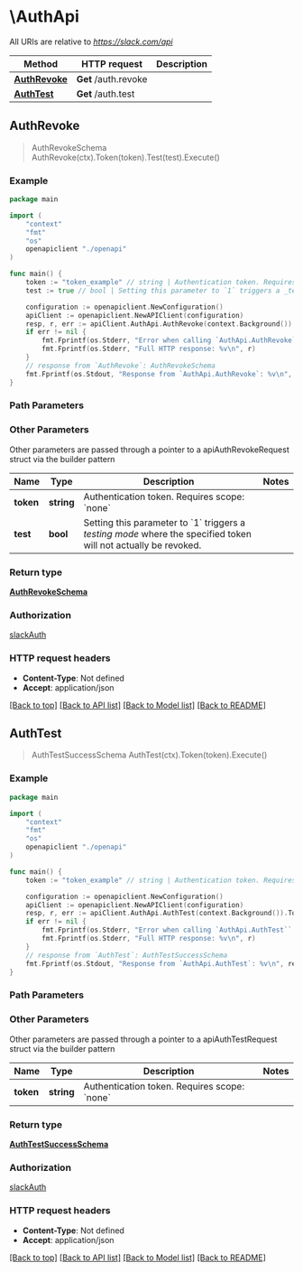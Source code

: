 # \AuthApi

All URIs are relative to *https://slack.com/api*

Method | HTTP request | Description
------------- | ------------- | -------------
[**AuthRevoke**](AuthApi.md#AuthRevoke) | **Get** /auth.revoke | 
[**AuthTest**](AuthApi.md#AuthTest) | **Get** /auth.test | 



## AuthRevoke

> AuthRevokeSchema AuthRevoke(ctx).Token(token).Test(test).Execute()





### Example

```go
package main

import (
    "context"
    "fmt"
    "os"
    openapiclient "./openapi"
)

func main() {
    token := "token_example" // string | Authentication token. Requires scope: `none`
    test := true // bool | Setting this parameter to `1` triggers a _testing mode_ where the specified token will not actually be revoked. (optional)

    configuration := openapiclient.NewConfiguration()
    apiClient := openapiclient.NewAPIClient(configuration)
    resp, r, err := apiClient.AuthApi.AuthRevoke(context.Background()).Token(token).Test(test).Execute()
    if err != nil {
        fmt.Fprintf(os.Stderr, "Error when calling `AuthApi.AuthRevoke``: %v\n", err)
        fmt.Fprintf(os.Stderr, "Full HTTP response: %v\n", r)
    }
    // response from `AuthRevoke`: AuthRevokeSchema
    fmt.Fprintf(os.Stdout, "Response from `AuthApi.AuthRevoke`: %v\n", resp)
}
```

### Path Parameters



### Other Parameters

Other parameters are passed through a pointer to a apiAuthRevokeRequest struct via the builder pattern


Name | Type | Description  | Notes
------------- | ------------- | ------------- | -------------
 **token** | **string** | Authentication token. Requires scope: &#x60;none&#x60; | 
 **test** | **bool** | Setting this parameter to &#x60;1&#x60; triggers a _testing mode_ where the specified token will not actually be revoked. | 

### Return type

[**AuthRevokeSchema**](AuthRevokeSchema.md)

### Authorization

[slackAuth](../README.md#slackAuth)

### HTTP request headers

- **Content-Type**: Not defined
- **Accept**: application/json

[[Back to top]](#) [[Back to API list]](../README.md#documentation-for-api-endpoints)
[[Back to Model list]](../README.md#documentation-for-models)
[[Back to README]](../README.md)


## AuthTest

> AuthTestSuccessSchema AuthTest(ctx).Token(token).Execute()





### Example

```go
package main

import (
    "context"
    "fmt"
    "os"
    openapiclient "./openapi"
)

func main() {
    token := "token_example" // string | Authentication token. Requires scope: `none`

    configuration := openapiclient.NewConfiguration()
    apiClient := openapiclient.NewAPIClient(configuration)
    resp, r, err := apiClient.AuthApi.AuthTest(context.Background()).Token(token).Execute()
    if err != nil {
        fmt.Fprintf(os.Stderr, "Error when calling `AuthApi.AuthTest``: %v\n", err)
        fmt.Fprintf(os.Stderr, "Full HTTP response: %v\n", r)
    }
    // response from `AuthTest`: AuthTestSuccessSchema
    fmt.Fprintf(os.Stdout, "Response from `AuthApi.AuthTest`: %v\n", resp)
}
```

### Path Parameters



### Other Parameters

Other parameters are passed through a pointer to a apiAuthTestRequest struct via the builder pattern


Name | Type | Description  | Notes
------------- | ------------- | ------------- | -------------
 **token** | **string** | Authentication token. Requires scope: &#x60;none&#x60; | 

### Return type

[**AuthTestSuccessSchema**](AuthTestSuccessSchema.md)

### Authorization

[slackAuth](../README.md#slackAuth)

### HTTP request headers

- **Content-Type**: Not defined
- **Accept**: application/json

[[Back to top]](#) [[Back to API list]](../README.md#documentation-for-api-endpoints)
[[Back to Model list]](../README.md#documentation-for-models)
[[Back to README]](../README.md)

